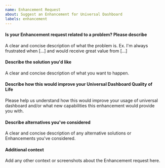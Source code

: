 ```yaml
---
name: Enhancement Request
about: Suggest an Enhancement for Universal Dashboard
labels: enhancement
---
```


#### Is your Enhancement request related to a problem? Please describe
A clear and concise description of what the problem is. Ex. I'm always frustrated when [...] and would receive great value from [...]


#### Describe the solution you'd like
A clear and concise description of what you want to happen.


#### Describe how this would improve your Universal Dashboard Quality of Life
Please help us understand how this would improve your usage of universal dashboard and/or what new capabilities this enhancement would provide you with.


#### Describe alternatives you've considered
A clear and concise description of any alternative solutions or Enhancements you've considered.


#### Additional context
Add any other context or screenshots about the Enhancement request here.
